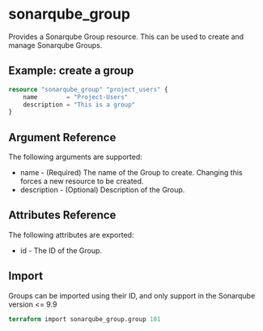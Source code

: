 # sonarqube_group

Provides a Sonarqube Group resource. This can be used to create and manage Sonarqube Groups.

## Example: create a group

```terraform
resource "sonarqube_group" "project_users" {
    name        = "Project-Users"
    description = "This is a group"
}
```

## Argument Reference

The following arguments are supported:

- name - (Required) The name of the Group to create. Changing this forces a new resource to be created.
- description - (Optional) Description of the Group.

## Attributes Reference

The following attributes are exported:

- id - The ID of the Group.

## Import

Groups can be imported using their ID, and only support in the Sonarqube version <= 9.9

```terraform
terraform import sonarqube_group.group 101
```
